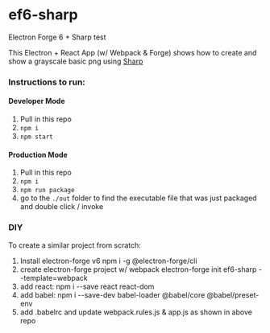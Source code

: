 # ef6-sharp
Electron Forge 6 + Sharp test

This Electron + React App (w/ Webpack & Forge) shows how to create and show a grayscale basic png using [Sharp](https://github.com/lovell/sharp)

### Instructions to run:

#### Developer Mode
1. Pull in this repo
2. `npm i`
3. `npm start`

#### Production Mode
1. Pull in this repo
2. `npm i`
3. `npm run package`
4. go to the `./out` folder to find the executable file that was just packaged and double click / invoke


### DIY

To create a similar project from scratch:
1. Install electron-forge v6 npm i -g @electron-forge/cli
2. create electron-forge project w/ webpack electron-forge init ef6-sharp --template=webpack
3. add react: npm i --save react react-dom
4. add babel: npm i --save-dev babel-loader @babel/core @babel/preset-env
5. add .babelrc and update webpack.rules.js & app.js as shown in above repo
